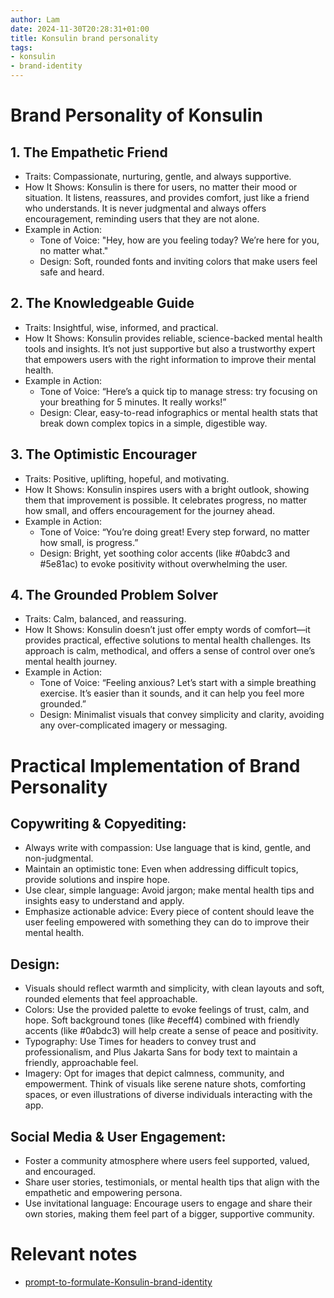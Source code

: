 ```yaml
---
author: Lam
date: 2024-11-30T20:28:31+01:00
title: Konsulin brand personality
tags:
- konsulin
- brand-identity
---
```


# Brand Personality of Konsulin  

## 1. The Empathetic Friend  

- Traits: Compassionate, nurturing, gentle, and always supportive.  
- How It Shows: Konsulin is there for users, no matter their mood or situation. It listens, reassures, and provides comfort, just like a friend who understands. It is never judgmental and always offers encouragement, reminding users that they are not alone.  
- Example in Action:  
  - Tone of Voice: "Hey, how are you feeling today? We’re here for you, no matter what."  
  - Design: Soft, rounded fonts and inviting colors that make users feel safe and heard.  

## 2. The Knowledgeable Guide  

- Traits: Insightful, wise, informed, and practical.  
- How It Shows: Konsulin provides reliable, science-backed mental health tools and insights. It’s not just supportive but also a trustworthy expert that empowers users with the right information to improve their mental health.  
- Example in Action:  
  - Tone of Voice: “Here’s a quick tip to manage stress: try focusing on your breathing for 5 minutes. It really works!”  
  - Design: Clear, easy-to-read infographics or mental health stats that break down complex topics in a simple, digestible way.  

## 3. The Optimistic Encourager  

- Traits: Positive, uplifting, hopeful, and motivating.  
- How It Shows: Konsulin inspires users with a bright outlook, showing them that improvement is possible. It celebrates progress, no matter how small, and offers encouragement for the journey ahead.  
- Example in Action:  
  - Tone of Voice: “You’re doing great! Every step forward, no matter how small, is progress.”  
  - Design: Bright, yet soothing color accents (like #0abdc3 and #5e81ac) to evoke positivity without overwhelming the user.  

## 4. The Grounded Problem Solver  

- Traits: Calm, balanced, and reassuring.  
- How It Shows: Konsulin doesn’t just offer empty words of comfort—it provides practical, effective solutions to mental health challenges. Its approach is calm, methodical, and offers a sense of control over one’s mental health journey.  
- Example in Action:  
  - Tone of Voice: “Feeling anxious? Let’s start with a simple breathing exercise. It’s easier than it sounds, and it can help you feel more grounded.”  
  - Design: Minimalist visuals that convey simplicity and clarity, avoiding any over-complicated imagery or messaging.  

# Practical Implementation of Brand Personality  

## Copywriting & Copyediting:  

- Always write with compassion: Use language that is kind, gentle, and non-judgmental.  
- Maintain an optimistic tone: Even when addressing difficult topics, provide solutions and inspire hope.  
- Use clear, simple language: Avoid jargon; make mental health tips and insights easy to understand and apply.  
- Emphasize actionable advice: Every piece of content should leave the user feeling empowered with something they can do to improve their mental health.  

## Design:  

- Visuals should reflect warmth and simplicity, with clean layouts and soft, rounded elements that feel approachable.  
- Colors: Use the provided palette to evoke feelings of trust, calm, and hope. Soft background tones (like #eceff4) combined with friendly accents (like #0abdc3) will help create a sense of peace and positivity.  
- Typography: Use Times for headers to convey trust and professionalism, and Plus Jakarta Sans for body text to maintain a friendly, approachable feel.  
- Imagery: Opt for images that depict calmness, community, and empowerment. Think of visuals like serene nature shots, comforting spaces, or even illustrations of diverse individuals interacting with the app.  

## Social Media & User Engagement:  

- Foster a community atmosphere where users feel supported, valued, and encouraged.  
- Share user stories, testimonials, or mental health tips that align with the empathetic and empowering persona.  
- Use invitational language: Encourage users to engage and share their own stories, making them feel part of a bigger, supportive community.  

# Relevant notes

- [prompt-to-formulate-Konsulin-brand-identity](Projects/prompt-to-formulate-Konsulin-brand-identity.md) 
